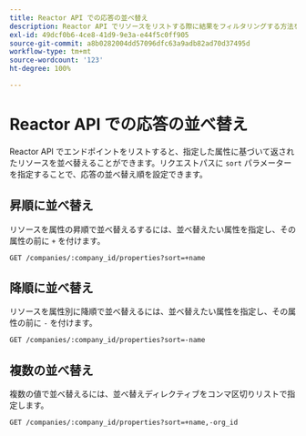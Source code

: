```yaml
---
title: Reactor API での応答の並べ替え
description: Reactor API でリソースをリストする際に結果をフィルタリングする方法を説明します。
exl-id: 49dcf0b6-4ce8-41d9-9e3a-e44f5c0ff905
source-git-commit: a8b0282004dd57096dfc63a9adb82ad70d37495d
workflow-type: tm+mt
source-wordcount: '123'
ht-degree: 100%

---
```


# Reactor API での応答の並べ替え

Reactor API でエンドポイントをリストすると、指定した属性に基づいて返されたリソースを並べ替えることができます。リクエストパスに `sort` パラメーターを指定することで、応答の並べ替え順を設定できます。

## 昇順に並べ替え

リソースを属性の昇順で並べ替えるするには、並べ替えたい属性を指定し、その属性の前に `+` を付けます。

`GET /companies/:company_id/properties?sort=+name`

## 降順に並べ替え

リソースを属性別に降順で並べ替えるには、並べ替えたい属性を指定し、その属性の前に `-` を付けます。

`GET /companies/:company_id/properties?sort=-name`

## 複数の並べ替え

複数の値で並べ替えるには、並べ替えディレクティブをコンマ区切りリストで指定します。


`GET /companies/:company_id/properties?sort=+name,-org_id`
